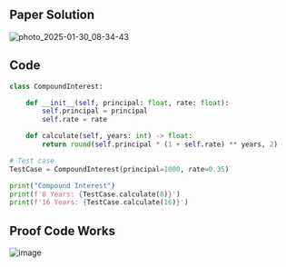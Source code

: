 ## Paper Solution

![photo_2025-01-30_08-34-43](https://github.com/user-attachments/assets/a7d02317-d0ac-4be8-8634-1b365573d36c)


## Code
```.py
class CompoundInterest:

    def __init__(self, principal: float, rate: float):
        self.principal = principal
        self.rate = rate

    def calculate(self, years: int) -> float:
        return round(self.principal * (1 + self.rate) ** years, 2)

# Test case
TestCase = CompoundInterest(principal=1000, rate=0.35)

print("Compound Interest")
print(f'8 Years: {TestCase.calculate(8)}')
print(f'16 Years: {TestCase.calculate(16)}')

```
## Proof Code Works

![image](https://github.com/user-attachments/assets/1eb3377b-e988-435c-b9fd-9a98566c2c09)
